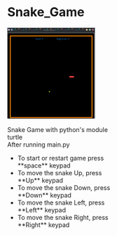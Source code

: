 # Snake_Game

<div style="-webkit-column-count: 2; -moz-column-count: 2; column-count: 2;">
    <div style="display: inline-block;">
    <img src="Snake_game.png" alt="image not found" width="200px">
    </div>
    <div style="display: inline-block;">
        <p>Snake Game with python's module turtle<br>
        After running main.py
        </p>
        <ul>
            <li>To start or restart game press **space** keypad</li> 
            <li>To move the snake Up, press **Up** keypad</li> 
            <li>To move the snake Down, press **Down** keypad</li> 
            <li>To move the snake Left, press **Left** keypad</li> 
            <li>To move the snake Right, press **Right** keypad</li> 
        </ul>
    </div>
</div>
